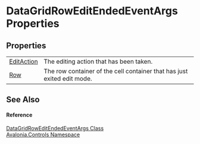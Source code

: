 # DataGridRowEditEndedEventArgs Properties




## Properties
<table>
<tr>
<td><a href="P_Avalonia_Controls_DataGridRowEditEndedEventArgs_EditAction">EditAction</a></td>
<td>The editing action that has been taken.</td>
</tr>
<tr>
<td><a href="P_Avalonia_Controls_DataGridRowEditEndedEventArgs_Row">Row</a></td>
<td>The row container of the cell container that has just exited edit mode.</td>
</tr>
</table>

## See Also


#### Reference
<a href="T_Avalonia_Controls_DataGridRowEditEndedEventArgs">DataGridRowEditEndedEventArgs Class</a>  
<a href="N_Avalonia_Controls">Avalonia.Controls Namespace</a>  
